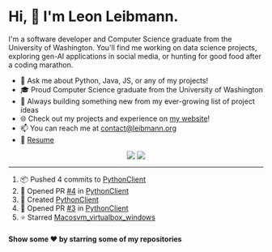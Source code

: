 # Hi, 👋 I'm Leon Leibmann.

I'm a software developer and Computer Science graduate from the University of Washington. You'll find me working on data science projects, exploring gen-AI applications in social media, or hunting for good food after a coding marathon.

- 💬 Ask me about Python, Java, JS, or any of my projects!
- 🎓 Proud Computer Science graduate from the University of Washington
- 🚀 Always building something new from my ever-growing list of project ideas
- 🌐 Check out my projects and experience on [my website](https://leibmann.org)!
- 📫 You can reach me at [contact@leibmann.org](mailto:contact@leibmann.org)
- 📄 [Resume](https://leibmann.org/Leon_Leibmann_Resume.pdf)

<div align="middle">
<img align="top" src="https://github-readme-stats.vercel.app/api/top-langs/?username=Pop101&layout=compact&theme=transparent&hide_border=true&hide=css,jupyter%20notebook">
<img align="top" src="https://github-readme-stats.vercel.app/api?username=Pop101&show_icons=true&theme=transparent&hide_border=true&count_private=true&hide=issues&include_all_commits&hide_rank=true">
</div>

---
<!--START_SECTION:activity-->
1. 📦 Pushed 4 commits to [PythonClient](https://github.com/Westbold/PythonClient)
2. 💪 Opened PR [#4](https://github.com/Westbold/PythonClient/pull/4) in [PythonClient](https://github.com/Westbold/PythonClient)
3. 🎉 Created [PythonClient](https://github.com/Westbold/PythonClient)
4. 💪 Opened PR [#3](https://github.com/Westbold/PythonClient/pull/3) in [PythonClient](https://github.com/Westbold/PythonClient)
5. ⭐️ Starred [Macosvm_virtualbox_windows](https://github.com/jensdepuydt/macosvm_virtualbox_windows)
<!--END_SECTION:activity-->

#### Show some ❤️ by starring some of my repositories
